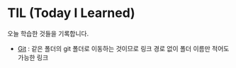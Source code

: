 # TIL (Today I Learned)

오늘 학습한 것들을 기록합니다.

* [Git](git) : 같은 폴더의 git 폴더로 이동하는 것이므로 링크 경로 없이 폴더 이름만 적어도 가능한 링크

